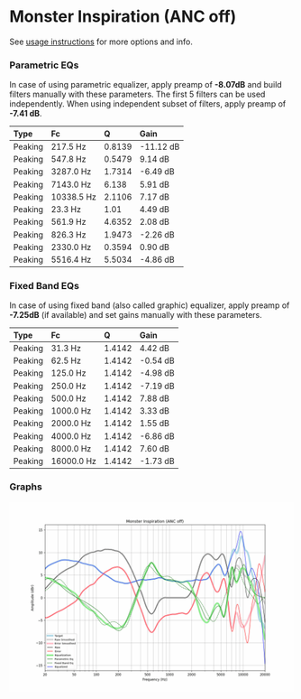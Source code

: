 # Monster Inspiration (ANC off)
See [usage instructions](https://github.com/jaakkopasanen/AutoEq#usage) for more options and info.

### Parametric EQs
In case of using parametric equalizer, apply preamp of **-8.07dB** and build filters manually
with these parameters. The first 5 filters can be used independently.
When using independent subset of filters, apply preamp of **-7.41 dB**.

| Type    | Fc         |      Q | Gain      |
|:--------|:-----------|:-------|:----------|
| Peaking | 217.5 Hz   | 0.8139 | -11.12 dB |
| Peaking | 547.8 Hz   | 0.5479 | 9.14 dB   |
| Peaking | 3287.0 Hz  | 1.7314 | -6.49 dB  |
| Peaking | 7143.0 Hz  | 6.138  | 5.91 dB   |
| Peaking | 10338.5 Hz | 2.1106 | 7.17 dB   |
| Peaking | 23.3 Hz    | 1.01   | 4.49 dB   |
| Peaking | 561.9 Hz   | 4.6352 | 2.08 dB   |
| Peaking | 826.3 Hz   | 1.9473 | -2.26 dB  |
| Peaking | 2330.0 Hz  | 0.3594 | 0.90 dB   |
| Peaking | 5516.4 Hz  | 5.5034 | -4.86 dB  |

### Fixed Band EQs
In case of using fixed band (also called graphic) equalizer, apply preamp of **-7.25dB**
(if available) and set gains manually with these parameters.

| Type    | Fc         |      Q | Gain     |
|:--------|:-----------|:-------|:---------|
| Peaking | 31.3 Hz    | 1.4142 | 4.42 dB  |
| Peaking | 62.5 Hz    | 1.4142 | -0.54 dB |
| Peaking | 125.0 Hz   | 1.4142 | -4.98 dB |
| Peaking | 250.0 Hz   | 1.4142 | -7.19 dB |
| Peaking | 500.0 Hz   | 1.4142 | 7.88 dB  |
| Peaking | 1000.0 Hz  | 1.4142 | 3.33 dB  |
| Peaking | 2000.0 Hz  | 1.4142 | 1.55 dB  |
| Peaking | 4000.0 Hz  | 1.4142 | -6.86 dB |
| Peaking | 8000.0 Hz  | 1.4142 | 7.60 dB  |
| Peaking | 16000.0 Hz | 1.4142 | -1.73 dB |

### Graphs
![](./Monster%20Inspiration%20(ANC%20off).png)